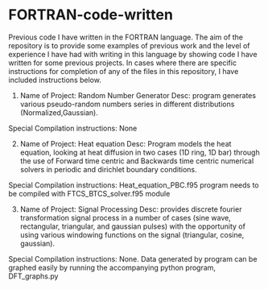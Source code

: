 # FORTRAN-code-written
Previous code I have written in the FORTRAN language. The aim of the repository is to provide some examples of previous work and the level of experience I have had with writing in this language by showing code I have written for some previous projects. In cases where there are specific instructions for completion of any of the files in this repository, I have included instructions below.

1. Name of Project: Random Number Generator
Desc: program generates various pseudo-random numbers series in different distributions (Normalized,Gaussian).

Special Compilation instructions: None

2. Name of Project: Heat equation
Desc: Program models the heat equation, looking at heat diffusion in two cases (1D ring, 1D bar) through the use of Forward time centric and Backwards time centric numerical solvers in periodic and dirichlet boundary conditions.

Special Compilation instructions:  Heat_equation_PBC.f95 program needs to be compiled with FTCS_BTCS_solver.f95 module

3. Name of Project: Signal Processing
Desc: provides discrete fourier transformation signal process in a number of cases (sine wave, rectangular, triangular, and gaussian pulses) with the opportunity of using various windowing functions on the signal (triangular, cosine, gaussian).

Special Compilation instructions: None. Data generated by program can be graphed easily by running the accompanying python program, DFT_graphs.py

